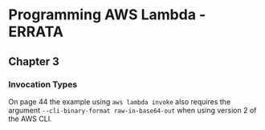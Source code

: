 # Programming AWS Lambda - ERRATA

## Chapter 3

### Invocation Types

On page 44 the example using `aws lambda invoke` also requires the argument `--cli-binary-format raw-in-base64-out` when using version 2 of the AWS CLI.